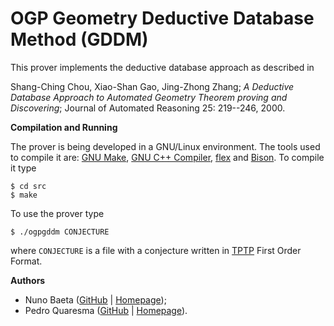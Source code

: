 # OGP Geometry Deductive Database Method (GDDM)

This prover implements the deductive database approach as described in

Shang-Ching Chou, Xiao-Shan Gao, Jing-Zhong Zhang; *A Deductive Database Approach to Automated Geometry Theorem proving and Discovering*; Journal of Automated Reasoning 25: 219--246, 2000.


**Compilation and Running**

The prover is being developed in a GNU/Linux environment.  The tools used to compile it are:
[GNU Make](https://www.gnu.org/software/make/), [GNU C++ Compiler](https://gcc.gnu.org/), [flex](https://github.com/westes/flex) and [Bison](https://www.gnu.org/software/bison/).  To compile it type

    $ cd src
    $ make

To use the prover type

    $ ./ogpgddm CONJECTURE 

where `CONJECTURE` is a file with a conjecture written in [TPTP](https://tptp.org/) First Order Format.

**Authors**

- Nuno Baeta ([GitHub](https://github.com/nmsbaeta) | [Homepage](https://nmsb.codeberg.page/));
- Pedro Quaresma ([GitHub](https://github.com/GeoTiles) | [Homepage](http://www.mat.uc.pt/~pedro/)).
